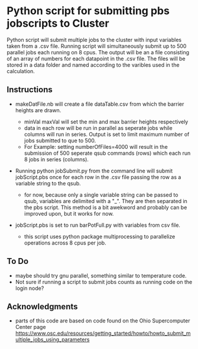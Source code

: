 # Python script for submitting pbs jobscripts to Cluster

Python script will submit multiple jobs to the cluster with input variables taken from a .csv file.
Running script will simultaneously submit up to 500 parallel jobs each running on 8 cpus.
The output will be an a file consisting of an array of numbers for each datapoint in the .csv file.
The files will be stored in a data folder and named according to the varibles used in the calculation. 

## Instructions
* makeDatFile.nb will create a file dataTable.csv from which the barrier heights are drawn.
  - minVal maxVal will set the min and max barrier heights respectively
  - data in each row will be run in parallel as seperate jobs while columns will
    run in series. Output is set to limit maximum number of jobs submitted to que
    to 500.
  - For Example: setting numberOfFiles=4000 will result in the submission of 500
    seperate qsub commands (rows) which each run 8 jobs in series (columns).

* Running python jobSubmit.py from the command line will submit jobScript.pbs
  once for each row in the .csv file passing the row as a variable string to the qsub.
  - for now, because only a single variable string can be passed to qsub, variables are
    delimited with a "_". They are then separated in the pbs script. This method is
    a bit awekword and probably can be improved upon, but it works for now.

* jobScript.pbs is set to run barPotFull.py with variables from csv file.
  - this script uses python package multiprocessing to parallelize operations across
    8 cpus per job.

## To Do
* maybe should try gnu parallel, something similar to temperature code. 
* Not sure if running a script to submit jobs counts as running code on the login node?

## Acknowledgments
* parts of this code are based on code found on the Ohio Supercomputer Center page
  https://www.osc.edu/resources/getting_started/howto/howto_submit_multiple_jobs_using_parameters
